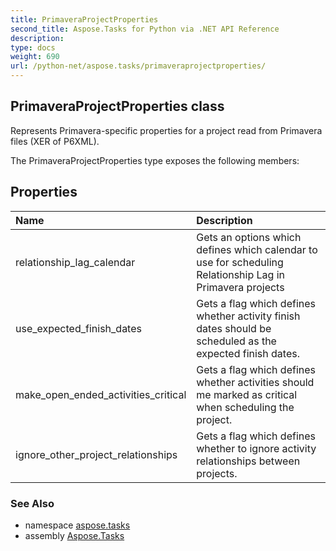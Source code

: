```yaml
---
title: PrimaveraProjectProperties
second_title: Aspose.Tasks for Python via .NET API Reference
description: 
type: docs
weight: 690
url: /python-net/aspose.tasks/primaveraprojectproperties/
---
```


## PrimaveraProjectProperties class

Represents Primavera-specific properties for a project read from Primavera files (XER of P6XML).

The PrimaveraProjectProperties type exposes the following members:
## Properties
| Name | Description |
| :- | :- |
|relationship_lag_calendar|Gets an options which defines which calendar to use for scheduling Relationship Lag in Primavera projects|
|use_expected_finish_dates|Gets a flag which defines whether activity finish dates should be scheduled as the expected finish dates.|
|make_open_ended_activities_critical|Gets a flag which defines whether activities should me marked as critical when scheduling the project.|
|ignore_other_project_relationships|Gets a flag which defines whether to ignore activity relationships between projects.|

### See Also

* namespace [aspose.tasks](/tasks/python-net/aspose.tasks/)
* assembly [Aspose.Tasks](/tasks/python-net/)

